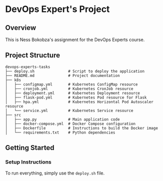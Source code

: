 # DevOps Expert's Project

## Overview

This is Ness Bokobza's assignment for the DevOps Experts course.

## Project Structure

```
devops-experts-tasks
├── deploy.sh               # Script to deploy the application
├── README.md               # Project documentation
├── k8s
│   ├── configmap.yml       # Kubernetes ConfigMap resource
│   ├── cronjob.yml         # Kubernetes CronJob resource
│   ├── deployment.yml      # Kubernetes Deployment resource
│   ├── flask-pod.yml       # Kubernetes Pod resource for Flask
│   ├── hpa.yml             # Kubernetes Horizontal Pod Autoscaler resource
│   └── service.yml         # Kubernetes Service resource
├── src
│   ├── app.py              # Main application code
│   ├── docker-compose.yml  # Docker Compose configuration
│   ├── Dockerfile          # Instructions to build the Docker image
│   └── requirements.txt    # Python dependencies
```

## Getting Started

### Setup Instructions

To run everything, simply use the `deploy.sh` file.
